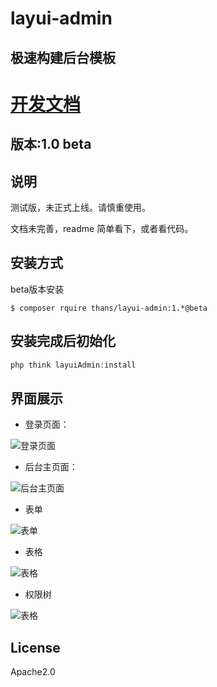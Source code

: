 # layui-admin

## 极速构建后台模板

# [开发文档]([https://gitee.com/thans/layuiAdmin](https://www.kancloud.cn/sanshinet/layui-admin))


## 版本:1.0 beta

## 说明

测试版，未正式上线。请慎重使用。

文档未完善，readme 简单看下，或者看代码。


## 安装方式

beta版本安装

```shell
$ composer rquire thans/layui-admin:1.*@beta
```

## 安装完成后初始化

```php
php think layuiAdmin:install

```

## 界面展示

-   登录页面：

![登录页面](https://images.gitee.com/uploads/images/2018/1225/200501_74760169_543050.jpeg "登录页面")

-   后台主页面：

![后台主页面](https://images.gitee.com/uploads/images/2018/1225/215518_c7a9650e_543050.jpeg "后台主页面：")

-   表单

![表单](https://images.gitee.com/uploads/images/2019/0312/173400_3897a005_543050.png "表单")

-   表格

![表格](https://images.gitee.com/uploads/images/2019/0312/173444_236b14f9_543050.png "表格")

-   权限树

![表格](https://images.gitee.com/uploads/images/2019/0312/174121_45545bad_543050.png "表格")

## License

Apache2.0
